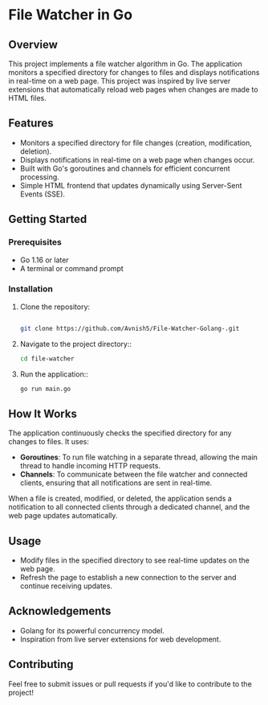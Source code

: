 # File Watcher in Go

## Overview

This project implements a file watcher algorithm in Go. The application monitors a specified directory for changes to files and displays notifications in real-time on a web page. This project was inspired by live server extensions that automatically reload web pages when changes are made to HTML files.

## Features

- Monitors a specified directory for file changes (creation, modification, deletion).
- Displays notifications in real-time on a web page when changes occur.
- Built with Go's goroutines and channels for efficient concurrent processing.
- Simple HTML frontend that updates dynamically using Server-Sent Events (SSE).

## Getting Started

### Prerequisites

- Go 1.16 or later
- A terminal or command prompt

### Installation

1. Clone the repository:

   ```bash

   git clone https://github.com/Avnish5/File-Watcher-Golang-.git

2. Navigate to the project directory::

   ```bash
   cd file-watcher


3. Run the application::

   ```bash
   go run main.go
## How It Works

The application continuously checks the specified directory for any changes to files. It uses:

- **Goroutines**: To run file watching in a separate thread, allowing the main thread to handle incoming HTTP requests.
- **Channels**: To communicate between the file watcher and connected clients, ensuring that all notifications are sent in real-time.

When a file is created, modified, or deleted, the application sends a notification to all connected clients through a dedicated channel, and the web page updates automatically.

## Usage

- Modify files in the specified directory to see real-time updates on the web page.
- Refresh the page to establish a new connection to the server and continue receiving updates.

## Acknowledgements

- Golang for its powerful concurrency model.
- Inspiration from live server extensions for web development.

## Contributing

Feel free to submit issues or pull requests if you'd like to contribute to the project!


